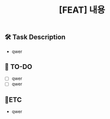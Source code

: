 ﻿---
name: ISSUE
about: 이슈 템플릿입니둥
title: "[FEAT] 내용"
labels: ''
assignees: ''

---

## 🛠 Task Description

<!-- 여기에 작업에 대한 설명을 작성 -->
- qwer

## 📝 TO-DO

- [ ] qwer
- [ ] qwer

## 🔔ETC
- qwer